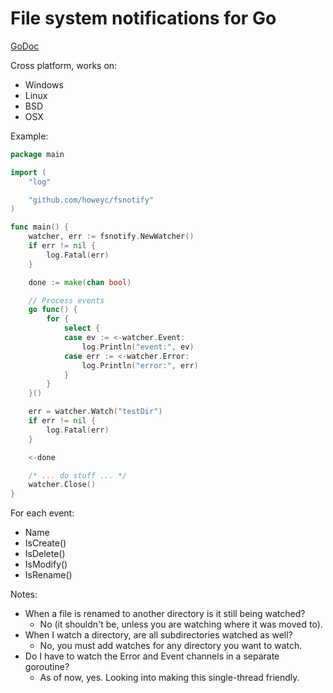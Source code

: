 # File system notifications for Go

[GoDoc](http://go.pkgdoc.org/github.com/howeyc/fsnotify)

Cross platform, works on:
* Windows
* Linux
* BSD
* OSX

Example:
```go
package main

import (
	"log"

	"github.com/howeyc/fsnotify"
)

func main() {
	watcher, err := fsnotify.NewWatcher()
	if err != nil {
		log.Fatal(err)
	}

	done := make(chan bool)

	// Process events
	go func() {
		for {
			select {
			case ev := <-watcher.Event:
				log.Println("event:", ev)
			case err := <-watcher.Error:
				log.Println("error:", err)
			}
		}
	}()

	err = watcher.Watch("testDir")
	if err != nil {
		log.Fatal(err)
	}

	<-done

	/* ... do stuff ... */
	watcher.Close()
}
```

For each event:
* Name
* IsCreate()
* IsDelete()
* IsModify()
* IsRename()

Notes:
* When a file is renamed to another directory is it still being watched?
    * No (it shouldn't be, unless you are watching where it was moved to).
* When I watch a directory, are all subdirectories watched as well?
    * No, you must add watches for any directory you want to watch.
* Do I have to watch the Error and Event channels in a separate goroutine?
    * As of now, yes. Looking into making this single-thread friendly.

